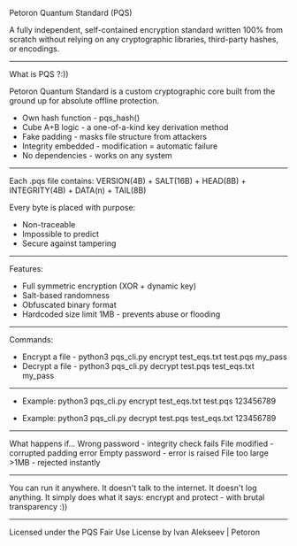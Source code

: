 Petoron Quantum Standard (PQS)

A fully independent, self-contained encryption standard written 100% from scratch without relying on any cryptographic libraries, third-party hashes, or encodings.

---

What is PQS ?:))

Petoron Quantum Standard is a custom cryptographic core built from the ground up for absolute offline protection.
- Own hash function - pqs_hash()
- Cube A+B logic - a one-of-a-kind key derivation method
- Fake padding - masks file structure from attackers
- Integrity embedded - modification = automatic failure
- No dependencies - works on any system

---

Each .pqs file contains:
VERSION(4B) + SALT(16B) + HEAD(8B) + INTEGRITY(4B) + DATA(n) + TAIL(8B)

Every byte is placed with purpose:
- Non-traceable
- Impossible to predict
- Secure against tampering

---

Features:
- Full symmetric encryption (XOR + dynamic key)
- Salt-based randomness
- Obfuscated binary format
- Hardcoded size limit 1MB - prevents abuse or flooding

---

Commands:

- Encrypt a file - python3 pqs_cli.py encrypt test_eqs.txt test.pqs my_pass
- Decrypt a file - python3 pqs_cli.py decrypt test.pqs test_eqs.txt my_pass

---

- Example:
python3 pqs_cli.py encrypt test_eqs.txt test.pqs 123456789

- Example:
python3 pqs_cli.py decrypt test.pqs test_eqs.txt 123456789

---

What happens if...
Wrong password - integrity check fails
File modified - corrupted padding error
Empty password - error is raised
File too large >1MB - rejected instantly

---

You can run it anywhere.
It doesn't talk to the internet. It doesn't log anything. It simply does what it says: encrypt and protect - with brutal transparency :))

---

Licensed under the PQS Fair Use License by Ivan Alekseev | Petoron


